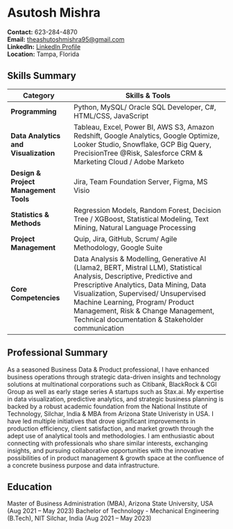 # Asutosh Mishra

**Contact:** 623-284-4870  
**Email:** [theashutoshmishra95@gmail.com](mailto:theashutoshmishra95@gmail.com)  
**LinkedIn:** [LinkedIn Profile](https://www.linkedin.com/in/ashutoshmishra03/)  
**Location:** Tampa, Florida

## Skills Summary

| Category                      | Skills & Tools                                                          |
|-------------------------------|-------------------------------------------------------------------------|
| **Programming**               | Python, MySQL/ Oracle SQL Developer, C#, HTML/CSS, JavaScript           |
| **Data Analytics and Visualization** | Tableau, Excel, Power BI, AWS S3, Amazon Redshift, Google Analytics, Google Optimize, Looker Studio, Snowflake, GCP Big Query, PrecisionTree @Risk, Salesforce CRM & Marketing Cloud / Adobe Marketo |
| **Design & Project Management Tools** | Jira, Team Foundation Server, Figma, MS Visio                           |
| **Statistics & Methods**      | Regression Models, Random Forest, Decision Tree / XGBoost, Statistical Modeling, Text Mining, Natural Language Processing |
| **Project Management**        | Quip, Jira, GitHub, Scrum/ Agile Methodology, Google Suite              |
| **Core Competencies**         | Data Analysis & Modelling, Generative AI (Llama2, BERT, Mistral LLM), Statistical Analysis, Descriptive, Predictive and Prescriptive Analytics, Data Mining, Data Visualization, Supervised/ Unsupervised Machine Learning, Program/ Product Management, Risk & Change Management, Technical documentation & Stakeholder communication |

## Professional Summary
As a seasoned Business Data & Product professional, I have enhanced business operations through strategic data-driven insights and technology solutions at multinational corporations such as Citibank, BlackRock & CGI Group as well as early stage series A startups such as Stax.ai. My expertise in data visualization, predictive analytics, and strategic business planning is backed by a robust academic foundation from the National Institute of Technology, Silchar, India & MBA from Arizona State Univeristy in USA. I have led multiple initiatives that drove significant improvements in production efficiency, client satisfaction, and market growth through the adept use of analytical tools and methodologies. I am enthusiastic about connecting with professionals who share similar interests, exchanging insights, and pursuing collaborative opportunities with the innovative possibilities of in product management & growth space at the confluence of a concrete business purpose and data infrastructure.

## Education
Master of Business Administration (MBA), Arizona State University, USA (Aug 2021 – May 2023)
Bachelor of Technology - Mechanical Engineering (B.Tech), NIT Silchar, India (Aug 2021 – May 2023)
